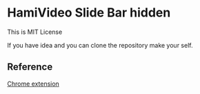 # HamiVideo Slide Bar hidden


This is MIT License

If you have idea and you can clone the repository make your self.

## Reference

[Chrome extension](https://developer.chrome.com/docs/extensions)

